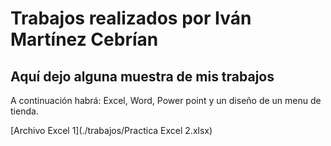 # Trabajos realizados por Iván Martínez Cebrían

## Aquí dejo alguna muestra de mis trabajos

A continuación habrá: Excel, Word, Power point y un diseño de un menu de tienda.

[Archivo Excel 1](./trabajos/Practica Excel 2.xlsx)

